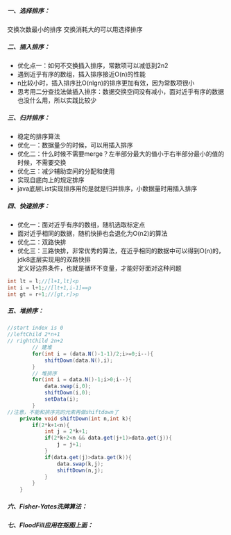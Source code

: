 ##### 一、选择排序：
交换次数最小的排序
交换消耗大的可以用选择排序
##### 二、插入排序：
- 优化点一：如何不交换插入排序，常数项可以减低到2n2
- 遇到近乎有序的数组，插入排序接近O(n)的性能
- n比较小时，插入排序比O(nlgn)的排序更加有效，因为常数项很小
- 思考用二分查找法做插入排序：数据交换空间没有减小，面对近乎有序的数据也没什么用，所以实践比较少
##### 三、归并排序：
- 稳定的排序算法
- 优化一：数据量少的时候，可以用插入排序
- 优化二：什么时候不需要merge？左半部分最大的值小于右半部分最小的值的时候，不需要交换
- 优化三：减少辅助空间的分配和使用
- 实现自底向上的规定排序
- java底层List实现排序用的是就是归并排序，小数据量时用插入排序
##### 四、快速排序：
- 优化一：面对近乎有序的数组，随机选取标定点
- 面对近乎相同的数据，随机快排也会退化为O(n2)的算法
- 优化二：双路快排
- 优化三：三路快排，非常优秀的算法，在近乎相同的数据中可以得到O(n)的，jdk8底层实现用的双路快排</br>
定义好边界条件，也就是循环不变量，才能好好面对这种问题
```java
int lt = l;//[l+1,lt]<p
int i = l+1;//[lt+1,i-1]==p
int gt = r+1;//[gt,r]>p
```
##### 五、堆排序：</br>
```java
//start index is 0
//leftChild 2*n+1
// rightChild 2n+2
        // 建堆
        for(int i = (data.N()-1-1)/2;i>=0;i--){
            shiftDown(data.N(),i);
        }
        // 堆排序
        for(int i = data.N()-1;i>0;i--){
            data.swap(i,0);
            shiftDown(i,0);
            setData(i);
        }
//注意，不能和排序完的元素再做shiftdown了
    private void shiftDown(int n,int k){
        if(2*k+1<n){
            int j = 2*k+1;
            if(2*k+2<n && data.get(j+1)>data.get(j)){
                j = j+1;
            }
            if(data.get(j)>data.get(k)){
                data.swap(k,j);
                shiftDown(n,j);
            }
        }
    }
```
##### 六、Fisher-Yates洗牌算法：
##### 七、FloodFill应用在抠图上面：

